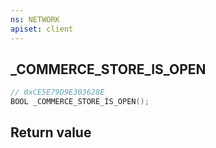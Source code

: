 ```yaml
---
ns: NETWORK
apiset: client
---
```

## _COMMERCE_STORE_IS_OPEN

```c
// 0xCE5E79D9E303628E
BOOL _COMMERCE_STORE_IS_OPEN();
```



## Return value

